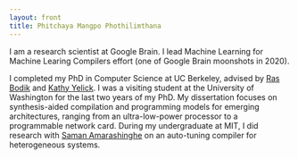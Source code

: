 ```yaml
---
layout: front
title: Phitchaya Mangpo Phothilimthana
---
```


I am a research scientist at Google Brain. I lead Machine Learning for Machine Learing Compilers effort (one of Google Brain moonshots in 2020).

I completed my PhD in Computer Science at UC Berkeley, advised by [Ras Bodik](http://homes.cs.washington.edu/~bodik/) and [Kathy Yelick](http://people.eecs.berkeley.edu/~yelick/). I was a visiting student at the University of Washington for the last two years of my PhD. My dissertation focuses on synthesis-aided compilation and programming models for emerging architectures, ranging from an ultra-low-power processor to a programmable network card.
During my undergraduate at MIT, I did research with [Saman Amarashinghe](http://people.csail.mit.edu/saman/) on an auto-tuning compiler for heterogeneous systems.
